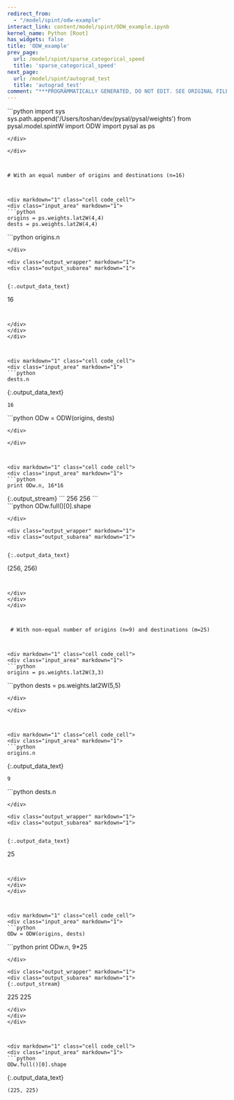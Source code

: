 ```yaml
---
redirect_from:
  - "/model/spint/odw-example"
interact_link: content/model/spint/ODW_example.ipynb
kernel_name: Python [Root]
has_widgets: false
title: 'ODW_example'
prev_page:
  url: /model/spint/sparse_categorical_speed
  title: 'sparse_categorical_speed'
next_page:
  url: /model/spint/autograd_test
  title: 'autograd_test'
comment: "***PROGRAMMATICALLY GENERATED, DO NOT EDIT. SEE ORIGINAL FILES IN /content***"
---
```



<div markdown="1" class="cell code_cell">
<div class="input_area" markdown="1">
```python
import sys
sys.path.append('/Users/toshan/dev/pysal/pysal/weights')
from pysal.model.spintW import ODW
import pysal as ps

```
</div>

</div>



# With an equal number of origins and destinations (n=16)



<div markdown="1" class="cell code_cell">
<div class="input_area" markdown="1">
```python
origins = ps.weights.lat2W(4,4)
dests = ps.weights.lat2W(4,4)

```
</div>

</div>



<div markdown="1" class="cell code_cell">
<div class="input_area" markdown="1">
```python
origins.n

```
</div>

<div class="output_wrapper" markdown="1">
<div class="output_subarea" markdown="1">


{:.output_data_text}
```
16
```


</div>
</div>
</div>



<div markdown="1" class="cell code_cell">
<div class="input_area" markdown="1">
```python
dests.n

```
</div>

<div class="output_wrapper" markdown="1">
<div class="output_subarea" markdown="1">


{:.output_data_text}
```
16
```


</div>
</div>
</div>



<div markdown="1" class="cell code_cell">
<div class="input_area" markdown="1">
```python
ODw = ODW(origins, dests)

```
</div>

</div>



<div markdown="1" class="cell code_cell">
<div class="input_area" markdown="1">
```python
print ODw.n, 16*16

```
</div>

<div class="output_wrapper" markdown="1">
<div class="output_subarea" markdown="1">
{:.output_stream}
```
256 256
```
</div>
</div>
</div>



<div markdown="1" class="cell code_cell">
<div class="input_area" markdown="1">
```python
ODw.full()[0].shape

```
</div>

<div class="output_wrapper" markdown="1">
<div class="output_subarea" markdown="1">


{:.output_data_text}
```
(256, 256)
```


</div>
</div>
</div>



 # With non-equal number of origins (n=9) and destinations (m=25)



<div markdown="1" class="cell code_cell">
<div class="input_area" markdown="1">
```python
origins = ps.weights.lat2W(3,3)

```
</div>

</div>



<div markdown="1" class="cell code_cell">
<div class="input_area" markdown="1">
```python
dests = ps.weights.lat2W(5,5)

```
</div>

</div>



<div markdown="1" class="cell code_cell">
<div class="input_area" markdown="1">
```python
origins.n

```
</div>

<div class="output_wrapper" markdown="1">
<div class="output_subarea" markdown="1">


{:.output_data_text}
```
9
```


</div>
</div>
</div>



<div markdown="1" class="cell code_cell">
<div class="input_area" markdown="1">
```python
dests.n

```
</div>

<div class="output_wrapper" markdown="1">
<div class="output_subarea" markdown="1">


{:.output_data_text}
```
25
```


</div>
</div>
</div>



<div markdown="1" class="cell code_cell">
<div class="input_area" markdown="1">
```python
ODw = ODW(origins, dests)

```
</div>

</div>



<div markdown="1" class="cell code_cell">
<div class="input_area" markdown="1">
```python
print ODw.n, 9*25

```
</div>

<div class="output_wrapper" markdown="1">
<div class="output_subarea" markdown="1">
{:.output_stream}
```
225 225
```
</div>
</div>
</div>



<div markdown="1" class="cell code_cell">
<div class="input_area" markdown="1">
```python
ODw.full()[0].shape

```
</div>

<div class="output_wrapper" markdown="1">
<div class="output_subarea" markdown="1">


{:.output_data_text}
```
(225, 225)
```


</div>
</div>
</div>

